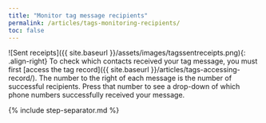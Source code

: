 ```yaml
---
title: "Monitor tag message recipients"
permalink: /articles/tags-monitoring-recipients/
toc: false
---
```


![Sent receipts]({{ site.baseurl }}/assets/images/tagssentreceipts.png){: .align-right} To check which contacts received your tag message, you must first [access the tag record]({{ site.baseurl }}/articles/tags-accessing-record/). The number to the right of each message is the number of successful recipients. Press that number to see a drop-down of which phone numbers successfully received your message.

{% include step-separator.md %}
